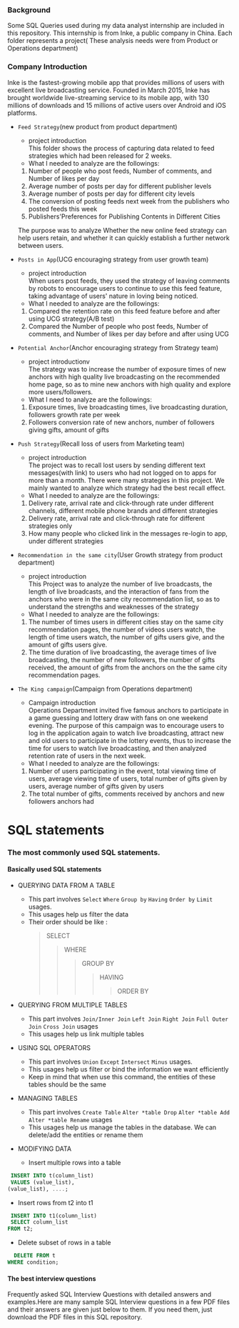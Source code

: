 
### Background
Some SQL Queries used during my data analyst internship are included in this repository. This internship is from Inke, a public company in China. Each folder represents a project( These analysis needs were from Product or Operations department)

### Company Introduction
Inke is the fastest-growing mobile app that provides millions of users with excellent live broadcasting service. 
Founded in March 2015, Inke has brought worldwide live-streaming service to its mobile app, 
with 130 millions of downloads and 15 millions of active users over Android and iOS platforms.

 * `Feed Strategy`(new product from product department)
   * project introduction <br>
     This folder shows the process of capturing data related to feed strategies which had been released for 2 weeks.
   * What I needed to analyze are the followings:
    1. Number of people who post feeds, Number of comments, and Number of likes per day
    2. Average number of posts per day for different publisher levels
    3. Average number of posts per day for different city levels
    4. The conversion of posting feeds next week from the publishers who posted feeds this week
    5. Publishers'Preferences for Publishing Contents in Different Cities
    
    The purpose was to analyze Whether the new online feed strategy can help users retain, 
    and whether it can quickly establish a further network between users. 

* `Posts in App`(UCG encouraging strategy from user growth team)
   * project introduction <br>
     When users post feeds, they used the strategy of leaving comments by robots to encourage users to continue to use this feed feature, taking advantage of users' nature in loving being noticed.
   * What I needed to analyze are the followings:
    1. Compared the retention rate on this feed feature before and after using UCG strategy(A/B test) 
    2. Compared the Number of people who post feeds, Number of comments, and Number of likes per day before and after using UCG
    
* `Potential Anchor`(Anchor encouraging strategy from Strategy team)
   * project introductionv <br>
     The strategy was to increase the number of exposure times of new anchors with high quality live broadcasting on the recommended home page, so as to mine new anchors with high quality and explore more users/followers.
   * What I need to analyze are the followings:
    1. Exposure times, live broadcasting times, live broadcasting duration, followers growth rate per week
    2. Followers conversion rate of new anchors, number of followers giving gifts, amount of gifts
    
* `Push Strategy`(Recall loss of users from Marketing team)
   * project introduction <br>
     The project was to recall lost users by sending different text messages(with link) to users who had not logged on to apps for more than a month. There were many strategies in this project. We mainly wanted to analyze which strategy had the best recall effect.
   * What I needed to analyze are the followings:
    1. Delivery rate, arrival rate and click-through rate under different channels, different mobile phone brands and different strategies
    2. Delivery rate, arrival rate and click-through rate for different strategies only
    3. How many people who clicked link in the messages re-login to app, under different strategies 
    
* `Recommendation in the same city`(User Growth strategy from product department)
   * project introduction <br>
     This Project was to analyze the number of live broadcasts, the length of live broadcasts, and the interaction of fans from the anchors who were in the same city recommendation list, so as to understand the strengths and weaknesses of the strategy
   * What I needed to analyze are the followings:
    1. The number of times users in different cities stay on the same city recommendation pages, the number of videos users watch, the length of time users watch, the number of gifts users give, and the amount of gifts users give.
    2. The time duration of live broadcasting, the average times of live broadcasting, the number of new followers, the number of gifts received, the amount of gifts from the anchors on the the same city recommendation pages.

* `The King campaign`(Campaign from Operations department)
   * Campaign introduction <br>
     Operations Department invited five famous anchors to participate in a game guessing and lottery draw with fans on one weekend evening. The purpose of this campaign was to encourage users to log in the application again to watch live broadcasting, attract new and old users to participate in the lottery events, thus to increase the time for users to watch live broadcasting, and then analyzed retention rate of users in the next week.
   * What I needed to analyze are the followings:
    1. Number of users participating in the event, total viewing time of users, average viewing time of users, total number of gifts given by users, average number of gifts given by users
    2. The total number of gifts, comments received by anchors and new followers anchors had


SQL statements
===
### The most commonly used SQL statements.

#### Basically used SQL statements
* QUERYING DATA FROM A TABLE
  * This part involves `Select` `Where` `Group by` `Having` `Order by` `Limit` usages.
  * This usages help us filter the data
  * Their order should be like :
    >SELECT
    >>WHERE
    >>>GROUP BY 
    >>>> HAVING
    >>>>> ORDER BY

* QUERYING FROM MULTIPLE TABLES
  * This part involves `Join/Inner Join` `Left Join` `Right Join` `Full Outer Join` `Cross Join` usages
  * This usages help us link multiple tables

* USING SQL OPERATORS
  * This part involves `Union` `Except` `Intersect` `Minus` usages.
  * This usages help us filter or bind the information we want efficiently
  * Keep in mind that when use this command, the entities of these tables should be the same

* MANAGING TABLES
  * This part involves `Create Table` `Alter *table Drop` `Alter *table Add` `Alter *table Rename` usages
  * This usages help us manage the tables in the database. We can delete/add the entities or rename them

*  MODIFYING DATA
    * Insert multiple rows into a table
``` SQL
 INSERT INTO t(column_list) 
 VALUES (value_list),
(value_list), ....;
```
   * Insert rows from t2 into t1
``` SQL
 INSERT INTO t1(column_list) 
 SELECT column_list
FROM t2;
```
   * Delete subset of rows in a table
``` SQL
  DELETE FROM t
WHERE condition;
```
#### The best interview questions
Frequently asked SQL Interview Questions with detailed answers and examples.Here are many sample SQL Interview questions in a few PDF files and their answers are given just below to them. If you need them, just download the PDF files in this SQL repository.
